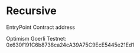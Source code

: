 # Recursive

EntryPoint Contract address

Optimism Goerli Testnet: 0x630f191C6b8738ca24cA39A75C9EcE5445e21Ed1